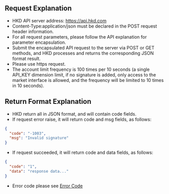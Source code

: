 ## Request Explanation
- HKD API server address: https://api.hkd.com
- Content-Type:application/json must be declared in the POST request header information.
- For all request parameters, please follow the API explanation for parameter encapsulation.
- Submit the encapsulated API request to the server via POST or GET methods, and HKD processes and returns the corresponding JSON format result.
- Please use https request.
- The account limit frequency is 100 times per 10 seconds (a single API_KEY dimension limit, if no signature is added, only access to the market interface is allowed, and the frequency will be limited to 10 times in 10 seconds).

## Return Format Explanation
- HKD return all in JSON format, and will contain code fields.
- If request error raise, it will return code and msg fields, as follows:
```json
{
  "code": "-1003",
  "msg": "Invalid signature"
}
```
- If request succeeded, it will return code and data fields, as follows:
```json
{
  "code": "1",
  "data": "response data..."
}
```
- Error code please see [Error Code](/v1/REST_error_code.md)
